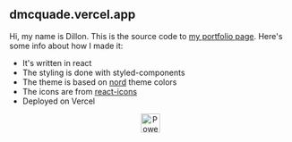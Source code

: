 ## dmcquade.vercel.app

Hi, my name is Dillon. This is the source code to [my portfolio page](https://dmcquade.vercel.app).
Here's some info about how I made it:

- It's written in react
- The styling is done with styled-components
- The theme is based on [nord](https://www.nordtheme.com/) theme colors
- The icons are from [react-icons](https://react-icons.github.io/react-icons/)
- Deployed on Vercel

<p align="center">
  <a rel="noopener noreferrer" target="_blank" href="https://vercel.com/?utm_source=t3-oss&utm_campaign=oss">
    <img height="34px" src="https://www.datocms-assets.com/31049/1618983297-powered-by-vercel.svg" alt="Powered by vercel">
  </a>
</p>
